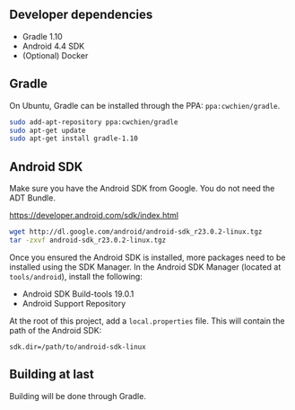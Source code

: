 Developer dependencies
----------------------

* Gradle 1.10
* Android 4.4 SDK
* (Optional) Docker

Gradle
------
On Ubuntu, Gradle can be installed through the PPA: `ppa:cwchien/gradle`.

```bash
sudo add-apt-repository ppa:cwchien/gradle
sudo apt-get update
sudo apt-get install gradle-1.10
```

Android SDK
-----------
Make sure you have the Android SDK from Google. You do not need the ADT Bundle.

<https://developer.android.com/sdk/index.html>

```bash
wget http://dl.google.com/android/android-sdk_r23.0.2-linux.tgz
tar -zxvf android-sdk_r23.0.2-linux.tgz
```

Once you ensured the Android SDK is installed, more packages need to be
installed using the SDK Manager.
In the Android SDK Manager (located at `tools/android`), install the following:

* Android SDK Build-tools 19.0.1
* Android Support Repository

At the root of this project, add a `local.properties` file.
This will contain the path of the Android SDK:

    sdk.dir=/path/to/android-sdk-linux

Building at last
----------------
Building will be done through Gradle.


